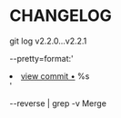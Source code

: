 # CHANGELOG
 
git log v2.2.0...v2.2.1

--pretty=format:'<li> <a href="http://github.com/jerel/project/commit/%H">view commit &bull;</a> %s</li> ' 

--reverse | grep -v Merge
